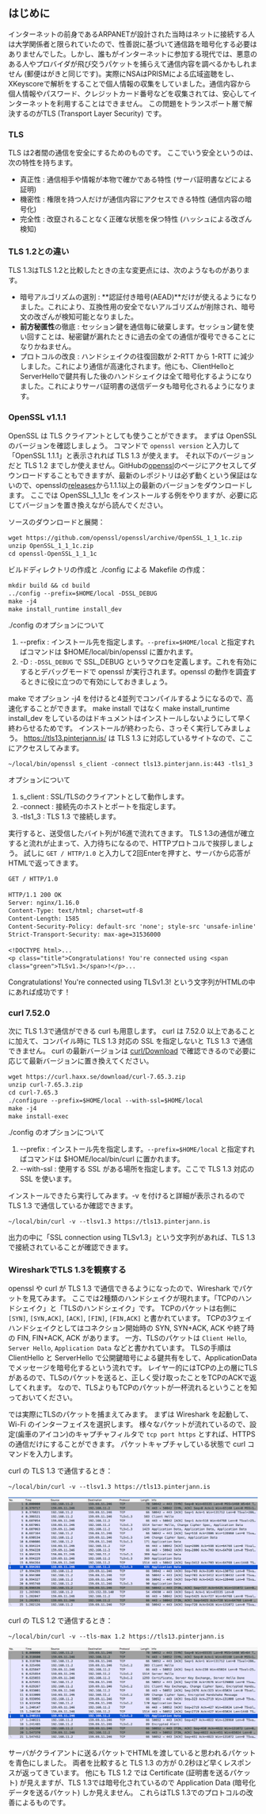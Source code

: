 
## はじめに

インターネットの前身であるARPANETが設計された当時はネットに接続する人は大学関係者と限られていたので、性善説に基づいて通信路を暗号化する必要はありませんでした。しかし、誰もがインターネットに参加する現代では、悪意のある人やプロバイダが飛び交うパケットを捕らえて通信内容を調べるかもしれません (郵便はがきと同じです)。実際にNSAはPRISMによる広域盗聴をし、XKeyscoreで解析をすることで個人情報の収集をしていました。通信内容から個人情報やパスワード、クレジットカード番号などを収集されては、安心してインターネットを利用することはできません。
この問題をトランスポート層で解決するのがTLS (Transport Layer Security) です。

### TLS

TLS は2者間の通信を安全にするためのものです。
ここでいう安全というのは、次の特性を持ちます。

- 真正性 : 通信相手や情報が本物で確かである特性 (サーバ証明書などによる証明)
- 機密性 : 権限を持つ人だけが通信内容にアクセスできる特性 (通信内容の暗号化)
- 完全性 : 改竄されることなく正確な状態を保つ特性 (ハッシュによる改ざん検知)

### TLS 1.2との違い

TLS 1.3はTLS 1.2と比較したときの主な変更点には、次のようなものがあります。

- 暗号アルゴリズムの選別 : **認証付き暗号(AEAD)**だけが使えるようになりました。これにより、互換性用の安全でないアルゴリズムが削除され、暗号文の改ざんが検知可能となりました。
- **前方秘匿性**の徹底 : セッション鍵を通信毎に破棄します。セッション鍵を使い回すことは、秘密鍵が漏れたときに過去の全ての通信が復号できることになりかねません。
- プロトコルの改良 : ハンドシェイクの往復回数が 2-RTT から 1-RTT に減少しました。これにより通信が高速化されます。他にも、ClientHelloとServerHelloで鍵共有した後のハンドシェイクは全て暗号化するようになりました。これによりサーバ証明書の送信データも暗号化されるようになります。

### OpenSSL v1.1.1

OpenSSL は TLS クライアントとしても使うことができます。
まずは OpenSSL のバージョンを確認しましょう。
コマンドで `openssl version` と入力して「OpenSSL 1.1.1」と表示されれば TLS 1.3 が使えます。
それ以下のバージョンだと TLS 1.2 までしか使えません。GitHubの[openssl](https://github.com/openssl/openssl)のページにアクセスしてダウンロードすることもできますが、最新のレポジトリは必ず動くという保証はないので、opensslの[releases](https://github.com/openssl/openssl/releases)から1.1.1以上の最新のバージョンをダウンロードします。
ここでは OpenSSL_1_1_1c をインストールする例をやりますが、必要に応じてバージョンを置き換えながら読んでください。

ソースのダウンロードと展開：

```
wget https://github.com/openssl/openssl/archive/OpenSSL_1_1_1c.zip
unzip OpenSSL_1_1_1c.zip
cd openssl-OpenSSL_1_1_1c
```

ビルドディレクトリの作成と ./config による Makefile の作成：

```
mkdir build && cd build
../config --prefix=$HOME/local -DSSL_DEBUG
make -j4
make install_runtime install_dev
```

./config のオプションについて

1. --prefix : インストール先を指定します。`--prefix=$HOME/local` と指定すればコマンドは $HOME/local/bin/openssl に置かれます。
2. -D : `-DSSL_DEBUG` で SSL_DEBUG というマクロを定義します。これを有効にするとデバッグモードで openssl が実行されます。openssl の動作を調査するときに役に立つので有効にしておきましょう。

make でオプション -j4 を付けると4並列でコンパイルするようになるので、高速化することができます。
make install ではなく make install_runtime install_dev をしているのはドキュメントはインストールしないようにして早く終わらせるためです。
インストールが終わったら、さっそく実行してみましょう。
https://tls13.pinterjann.is/ は TLS 1.3 に対応しているサイトなので、ここにアクセスしてみます。

```
~/local/bin/openssl s_client -connect tls13.pinterjann.is:443 -tls1_3
```

オプションについて

1. s_client : SSL/TLSのクライアントとして動作します。
2. -connect : 接続先のホストとポートを指定します。
3. -tls1_3 : TLS 1.3 で接続します。

実行すると、送受信したバイト列が16進で流れてきます。
TLS 1.3の通信が確立すると流れが止まって、入力待ちになるので、HTTPプロトコルで挨拶しましょう。
試しに `GET / HTTP/1.0` と入力して2回Enterを押すと、サーバから応答がHTMLで返ってきます。

```
GET / HTTP/1.0

HTTP/1.1 200 OK
Server: nginx/1.16.0
Content-Type: text/html; charset=utf-8
Content-Length: 1585
Content-Security-Policy: default-src 'none'; style-src 'unsafe-inline'
Strict-Transport-Security: max-age=31536000

<!DOCTYPE html>...
<p class="title">Congratulations! You're connected using <span class="green">TLSv1.3</span>!</p>...
```

Congratulations! You're connected using TLSv1.3! という文字列がHTMLの中にあれば成功です！

### curl 7.52.0

次に TLS 1.3で通信ができる curl も用意します。
curl は 7.52.0 以上であることに加えて、コンパイル時に TLS 1.3 対応の SSL を指定しないと TLS 1.3 で通信できません。
curl の最新バージョンは [curl/Download](https://curl.haxx.se/download.html) で確認できるので必要に応じて最新バージョンに置き換えてください。

```
wget https://curl.haxx.se/download/curl-7.65.3.zip
unzip curl-7.65.3.zip
cd curl-7.65.3
./configure --prefix=$HOME/local --with-ssl=$HOME/local
make -j4
make install-exec
```

./config のオプションについて

1. --prefix : インストール先を指定します。`--prefix=$HOME/local` と指定すればコマンドは $HOME/local/bin/curl に置かれます。
2. --with-ssl : 使用する SSL がある場所を指定します。ここで TLS 1.3 対応の SSL を使います。

インストールできたら実行してみます。-v を付けると詳細が表示されるので TLS 1.3 で通信しているか確認できます。

```
~/local/bin/curl -v --tlsv1.3 https://tls13.pinterjann.is
```

出力の中に「SSL connection using TLSv1.3」という文字列があれば、TLS 1.3で接続されていることが確認できます。


### WiresharkでTLS 1.3を観察する

openssl や curl が TLS 1.3 で通信できるようになったので、Wireshark でパケットを見てみます。
ここでは2種類のハンドシェイクが現れます。「TCPのハンドシェイク」と「TLSのハンドシェイク」です。
TCPのパケットは右側に `[SYN]`, `[SYN,ACK]`, `[ACK]`, `[FIN]`, `[FIN,ACK]` と書かれています。
TCPの3ウェイハンドシェイクとしてはコネクション開始時の SYN, SYN+ACK, ACK や終了時の FIN, FIN+ACK, ACK があります。
一方、TLSのパケットは `Client Hello`, `Server Hello`, `Application Data` などと書かれています。
TLSの手順は ClientHello と ServerHello で公開鍵暗号による鍵共有をして、ApplicationData でメッセージを暗号化するという流れです。
レイヤー的にはTCPの上の層にTLSがあるので、TLSのパケットを送ると、正しく受け取ったことをTCPのACKで返してくれます。
なので、TLSよりもTCPのパケットが一杯流れるということを知っておいてください。

では実際にTLSのパケットを捕まえてみます。
まずは Wireshark を起動して、Wi-Fi のインターフェイスを選択します。
様々なパケットが流れているので、設定(歯車のアイコン)のキャプチャフィルタで `tcp port https` とすれば、HTTPSの通信だけにすることができます。
パケットキャプチャしている状態で curl コマンドを入力します。

curl の TLS 1.3 で通信するとき：

```
~/local/bin/curl -v --tlsv1.3 https://tls13.pinterjann.is
```

![TLS 1.3 で通信したときのパケットキャプチャ](img/tls13.png)

curl の TLS 1.2 で通信するとき：

```
~/local/bin/curl -v --tls-max 1.2 https://tls13.pinterjann.is
```

![TLS 1.2 で通信したときのパケットキャプチャ](img/tls12.png)

サーバがクライアントに送るパケットでHTMLを渡していると思われるパケットを青色にしました。
両者を比較すると TLS 1.3 の方が 0.2秒ほど早くレスポンスが返ってきています。
他にも TLS 1.2 では Certificate (証明書を送るパケット) が見えますが、TLS 1.3では暗号化されているので Application Data (暗号化データを送るパケット) しか見えません。
これらはTLS 1.3でのプロトコルの改善によるものです。
